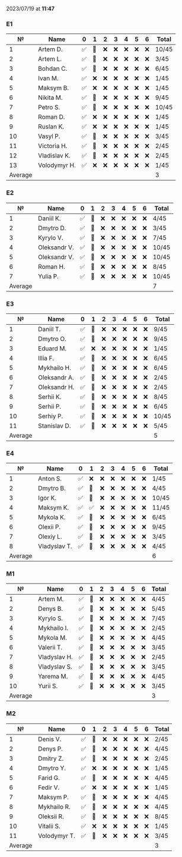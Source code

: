 2023/07/19 at **11:47**
### E1
|№|Name|0|1|2|3|4|5|6|Total|
|-----|-----|-----|-----|-----|-----|-----|-----|-----|-----|
|1|Artem D.|✅|🔄|❌|❌|❌|❌|❌|10/45|
|2|Artem L.|✅|🔄|❌|❌|❌|❌|❌|3/45|
|3|Bohdan C.|✅|🔄|❌|❌|❌|❌|❌|6/45|
|4|Ivan M.|✅|❌|❌|❌|❌|❌|❌|1/45|
|5|Maksym B.|✅|❌|❌|❌|❌|❌|❌|1/45|
|6|Nikita M.|✅|🔄|❌|❌|❌|❌|❌|9/45|
|7|Petro S.|✅|🔄|❌|❌|❌|❌|❌|10/45|
|8|Roman D.|✅|❌|❌|❌|❌|❌|❌|1/45|
|9|Ruslan K.|✅|❌|❌|❌|❌|❌|❌|1/45|
|10|Vasyl P.|✅|🔄|❌|❌|❌|❌|❌|3/45|
|11|Victoria H.|✅|🔄|❌|❌|❌|❌|❌|2/45|
|12|Vladislav K.|✅|🔄|❌|❌|❌|❌|❌|2/45|
|13|Volodymyr H.|✅|❌|❌|❌|❌|❌|❌|1/45|
|Average|||||||||3||

### E2
|№|Name|0|1|2|3|4|5|6|Total|
|-----|-----|-----|-----|-----|-----|-----|-----|-----|-----|
|1|Daniil K.|✅|🔄|❌|❌|❌|❌|❌|4/45|
|2|Dmytro D.|✅|🔄|❌|❌|❌|❌|❌|3/45|
|3|Kyrylo V.|✅|🔄|❌|❌|❌|❌|❌|7/45|
|4|Oleksandr V.|✅|🔄|❌|❌|❌|❌|❌|10/45|
|5|Oleksandr V.|✅|🔄|❌|❌|❌|❌|❌|10/45|
|6|Roman H.|✅|🔄|❌|❌|❌|❌|❌|8/45|
|7|Yulia P.|✅|🔄|❌|❌|❌|❌|❌|10/45|
|Average|||||||||7||

### E3
|№|Name|0|1|2|3|4|5|6|Total|
|-----|-----|-----|-----|-----|-----|-----|-----|-----|-----|
|1|Daniil T.|✅|🔄|❌|❌|❌|❌|❌|9/45|
|2|Dmytro O.|✅|🔄|❌|❌|❌|❌|❌|9/45|
|3|Eduard M.|✅|❌|❌|❌|❌|❌|❌|1/45|
|4|Illia F.|✅|🔄|❌|❌|❌|❌|❌|6/45|
|5|Mykhailo H.|✅|🔄|❌|❌|❌|❌|❌|6/45|
|6|Oleksandr A.|✅|🔄|❌|❌|❌|❌|❌|2/45|
|7|Oleksandr H.|✅|🔄|❌|❌|❌|❌|❌|2/45|
|8|Serhii K.|✅|🔄|❌|❌|❌|❌|❌|8/45|
|9|Serhii P.|✅|🔄|❌|❌|❌|❌|❌|6/45|
|10|Serhiy P.|✅|🔄|❌|❌|❌|❌|❌|10/45|
|11|Stanislav D.|✅|🔄|❌|❌|❌|❌|❌|5/45|
|Average|||||||||5||

### E4
|№|Name|0|1|2|3|4|5|6|Total|
|-----|-----|-----|-----|-----|-----|-----|-----|-----|-----|
|1|Anton S.|✅|❌|❌|❌|❌|❌|❌|1/45|
|2|Dmytro B.|✅|🔄|❌|❌|❌|❌|❌|4/45|
|3|Igor K.|✅|🔄|❌|❌|❌|❌|❌|10/45|
|4|Maksym K.|✅|✅|❌|❌|❌|❌|❌|11/45|
|5|Mykola K.|✅|🔄|❌|❌|❌|❌|❌|6/45|
|6|Olexii P.|✅|🔄|❌|❌|❌|❌|❌|9/45|
|7|Olexiy L.|✅|🔄|❌|❌|❌|❌|❌|3/45|
|8|Vladyslav T.|✅|🔄|❌|❌|❌|❌|❌|4/45|
|Average|||||||||6||

### M1
|№|Name|0|1|2|3|4|5|6|Total|
|-----|-----|-----|-----|-----|-----|-----|-----|-----|-----|
|1|Artem M.|✅|🔄|❌|❌|❌|❌|❌|4/45|
|2|Denys B.|✅|🔄|❌|❌|❌|❌|❌|5/45|
|3|Kyrylo S.|✅|🔄|❌|❌|❌|❌|❌|7/45|
|4|Mykhailo I.|✅|🔄|❌|❌|❌|❌|❌|2/45|
|5|Mykola M.|✅|🔄|❌|❌|❌|❌|❌|4/45|
|6|Valerii T.|✅|🔄|❌|❌|❌|❌|❌|3/45|
|7|Vladyslav H.|✅|🔄|❌|❌|❌|❌|❌|2/45|
|8|Vladyslav S.|✅|🔄|❌|❌|❌|❌|❌|3/45|
|9|Yarema M.|✅|🔄|❌|❌|❌|❌|❌|4/45|
|10|Yurii S.|✅|🔄|❌|❌|❌|❌|❌|3/45|
|Average|||||||||3||

### M2
|№|Name|0|1|2|3|4|5|6|Total|
|-----|-----|-----|-----|-----|-----|-----|-----|-----|-----|
|1|Denis V.|✅|🔄|❌|❌|❌|❌|❌|2/45|
|2|Denys P.|✅|🔄|❌|❌|❌|❌|❌|4/45|
|3|Dmitry Z.|✅|🔄|❌|❌|❌|❌|❌|2/45|
|4|Dmytro Y.|✅|❌|❌|❌|❌|❌|❌|1/45|
|5|Farid G.|✅|🔄|❌|❌|❌|❌|❌|4/45|
|6|Fedir V.|✅|❌|❌|❌|❌|❌|❌|1/45|
|7|Maksym P.|✅|🔄|❌|❌|❌|❌|❌|4/45|
|8|Mykhailo R.|✅|🔄|❌|❌|❌|❌|❌|4/45|
|9|Oleksii R.|✅|🔄|❌|❌|❌|❌|❌|8/45|
|10|Vitalii S.|✅|❌|❌|❌|❌|❌|❌|1/45|
|11|Volodymyr T.|✅|🔄|❌|❌|❌|❌|❌|3/45|
|Average|||||||||3||
